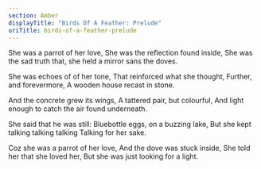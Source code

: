 ```yaml
---
section: Amber
displayTitle: "Birds Of A Feather: Prelude"
uriTitle: birds-of-a-feather-prelude
---
```


She was a parrot of her love,
She was the reflection found inside,
She was the sad truth that,
she held a mirror sans the doves.

She was echoes of of her tone,
That reinforced what she thought,
Further, and forevermore,
A wooden house recast in stone.

And the concrete grew its wings,
A tattered pair, but colourful,
And light enough to catch
the air found underneath.

She said that he was still:
Bluebottle eggs, on a buzzing lake,
But she kept talking talking talking
Talking for her sake.

Coz she was a parrot of her love,
And the dove was stuck inside,
She told her that she loved her,
But she was just looking for a light.
